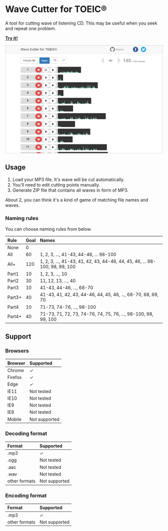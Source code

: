 # Wave Cutter for TOEIC&reg;

A tool for cutting wave of listening CD. This may be useful when you seek and repeat one problem.

**[Try it!](http://jinjor.github.io/wave-cutter-for-toeic)**

<img width="600px" src="./wc4t-screen.png">


## Usage

1. Load your MP3 file. It's wave will be cut automatically.
2. You'll need to edit cutting points manually.
3. Generate ZIP file that contains all waves in form of MP3.

About 2, you can think it's a kind of game of matching file names and waves.


### Naming rules

You can choose naming rules from below.

|Rule|Goal|Names|
|:--|:--|:--|
|None|0||
|All|60|1, 2, 3, ..., 41-43, 44-46, ... 98-100|
|All+|120|1, 2, 3, ..., 41-43, 41, 42, 43, 44-46, 44, 45, 46, ... 98-100, 98, 99, 100|
|Part1|10|1, 2, 3, ..., 10|
|Part2|30|11, 12, 13, ..., 40|
|Part3|10|41-43, 44-46, ..., 68-70|
|Part3+|40|41-43, 41, 42, 43, 44-46, 44, 45, 46, ..., 68-70, 68, 69, 70|
|Part4|10|71-73, 74-76, ..., 98-100|
|Part4+|40|71-73, 71, 72, 73, 74-76, 74, 75, 76, ..., 98-100, 98, 99, 100|

## Support

### Browsers

|Browser|Supported|
|:--|:--|
|Chrome|✓|
|Firefox|✓|
|Edge|✓|
|IE11|Not tested|
|IE10|Not tested|
|IE9|Not tested|
|IE8|Not tested|
|Mobile|Not supported|

### Decoding format

|Format|Supported|
|:--|:--|
|.mp3|✓|
|.ogg|Not tested|
|.aac|Not tested|
|.wav|Not tested|
|other formats|Not supported|

### Encoding format

|Format|Supported|
|:--|:--|
|.mp3|✓|
|other formats|Not supported|


